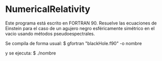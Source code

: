 # NumericalRelativity
Este programa está escrito en FORTRAN 90.
Resuelve las ecuaciones de Einstein para el caso de un agujero negro esféricamente simétrico en el vacio usando 
métodos pseudoespectrales. 

Se compila de forma usual:
$ gfortran "blackHole.f90" -o nombre

 y se ejecuta:
$ ./nombre 
